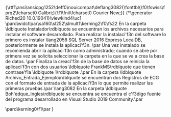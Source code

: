 {\rtf1\ansi\ansicpg1252\deff0\nouicompat\deflang3082{\fonttbl{\f0\fswiss\fprq2\fcharset0 Calibri;}{\f1\fnil\fcharset0 Courier New;}}
{\*\generator Riched20 10.0.19041}\viewkind4\uc1 
\pard\widctlpar\sa160\sl252\slmult1\kerning2\f0\fs22 En la carpeta \ldblquote Instalador\rdblquote  se encuentran los archivos necesarios para instalar el software desarrollado. Para realizar la instalaci\'f3n del software lo primero es instalar \lang2058 SQL Server 2016 Express LocalDB, posteriormente se instala la aplicaci\'f3n. \par
Una vez instalado se recomienda abrir la aplicaci\'f3n como administrado; cuando se abre por primera vez se solicita seleccionar la carpeta en la que se va a crea la base de datos. \par
Finaliza la creaci\'f3n de la base de datos se reinicia la aplicaci\'f3n con dos usuarios \ldblquote FrankMS\rdblquote  que tienen contrase\'f1a \ldblquote 1\rdblquote .\par
En la carpeta \ldblquote Archivo_Entrada_Ejemplo\rdblquote  se encuentran dos Registros de ECG con el formato de entrada de la aplicaci\'f3n lo que permite realizar las primeras pruebas.\par
\lang3082 En la carpeta \ldblquote Boh\'edque_Ingles\rdblquote  se encuentra se encuentra el c\'f3digo fuente del programa desarrollado en Visual Studio 2019 Community.\par

\pard\kerning0\f1\par
}
 